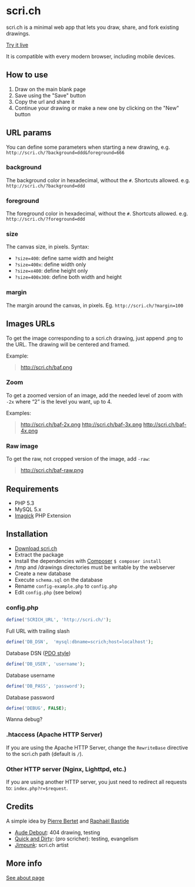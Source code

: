 # scri.ch

scri.ch is a minimal web app that lets you draw, share, and fork existing drawings.

[Try it live](http://scri.ch/ "Try scri.ch")

It is compatible with every modern browser, including mobile devices.

## How to use

1. Draw on the main blank page
2. Save using the "Save" button
3. Copy the url and share it
4. Continue your drawing or make a new one by clicking on the "New" button

## URL params

You can define some parameters when starting a new drawing, e.g. `http://scri.ch/?background=ddd&foreground=666`

### background

The background color in hexadecimal, without the `#`. Shortcuts allowed. e.g. `http://scri.ch/?background=ddd`

### foreground

The foreground color in hexadecimal, without the `#`. Shortcuts allowed. e.g. `http://scri.ch/?foreground=ddd`

### size

The canvas size, in pixels. Syntax:

 * `?size=400`: define same width and height
 * `?size=400x`: define width only
 * `?size=x400`: define height only
 * `?size=400x300`: define both width and height

### margin

The margin around the canvas, in pixels. Eg. `http://scri.ch/?margin=100`

## Images URLs

To get the image corresponding to a scri.ch drawing, just append .png to the URL. The drawing will be centered and framed.

Example:

> <http://scri.ch/baf.png>

### Zoom

To get a zoomed version of an image, add the needed level of zoom with `-2x` where “2” is the level you want, up to 4.

Examples:

> <http://scri.ch/baf-2x.png>
> <http://scri.ch/baf-3x.png>
> <http://scri.ch/baf-4x.png>

### Raw image

To get the raw, not cropped version of the image, add `-raw`:

> <http://scri.ch/baf-raw.png>

## Requirements
 * PHP 5.3
 * MySQL 5.x
 * [Imagick](http://php.net/imagick) PHP Extension

## Installation

 * [Download scri.ch](https://github.com/bpierre/scri.ch/zipball/master)
 * Extract the package
 * Install the dependencies with [Composer](http://getcomposer.org/) `$ composer install`
 * /tmp and /drawings directories must be writable by the webserver
 * Create a new database
 * Execute `schema.sql` on the database
 * Rename `config-example.php` to `config.php`
 * Edit `config.php` (see below)

### config.php

```php
define('SCRICH_URL', 'http://scri.ch/');
```

Full URL with trailing slash

```php
define('DB_DSN',  'mysql:dbname=scrich;host=localhost');
```

Database DSN ([PDO style](http://php.net/manual/en/ref.pdo-mysql.connection.php))

```php
define('DB_USER', 'username');
```

Database username

```php
define('DB_PASS', 'password');
```

Database password

```php
define('DEBUG', FALSE);
```

Wanna debug?

### .htaccess (Apache HTTP Server)

If you are using the Apache HTTP Server, change the `RewriteBase` directive to the scri.ch path (default is `/`).

### Other HTTP server (Nginx, Lighttpd, etc.)

If you are using another HTTP server, you just need to redirect all requests to: `index.php?r=$request`.

## Credits

A simple idea by [Pierre Bertet](http://pierrebertet.net/) and [Raphaël Bastide](http://raphaelbastide.com)

 * [Aude Debout](http://aude-debout.fr/): 404 drawing, testing
 * [Quick and Dirty](https://twitter.com/qndirty): (pro scricher): testing, evangelism
 * [Jimpunk](http://www.jimpunk.com/.net/index.php?s=scri.ch): scri.ch artist

## More info

[See about page](http://about.scri.ch/)
